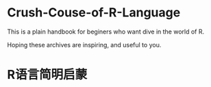 # Crush-Couse-of-R-Language



This is a plain handbook for beginers who want dive in the world of R.

Hoping these archives are inspiring, and useful to you. 













# R语言简明启蒙

